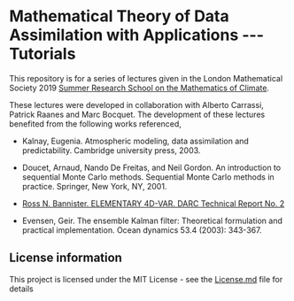 # Mathematical Theory of Data Assimilation with Applications --- Tutorials 

This repository is for a series of lectures given in the 
London Mathematical Society 2019 <a href="http://mpecdt.org/lms-summer-school-mathematics-of-climate-8-12-july-2019/" target="blank">Summer Research School on the Mathematics of Climate</a>.  

These lectures were developed in collaboration with Alberto Carrassi, Patrick Raanes and Marc Bocquet.  The development of these lectures benefited from the following works referenced,

 * Kalnay, Eugenia. Atmospheric modeling, data assimilation and predictability. Cambridge university press, 2003.

 * Doucet, Arnaud, Nando De Freitas, and Neil Gordon. An introduction to sequential Monte Carlo methods. Sequential Monte Carlo methods in practice. Springer, New York, NY, 2001.

 * <a href="http://www.met.reading.ac.uk/~ross/Documents/Var4d.html" target="blank">Ross N. Bannister. ELEMENTARY 4D-VAR.
DARC Technical Report No. 2</a>

 * Evensen, Geir. The ensemble Kalman filter: Theoretical formulation and practical implementation. Ocean dynamics 53.4 (2003): 343-367.

## License information

This project is licensed under the MIT License - see the [License.md](https://github.com/cgrudz/Tutotial_on_DA/blob/master/LICENSE.md) file for details
